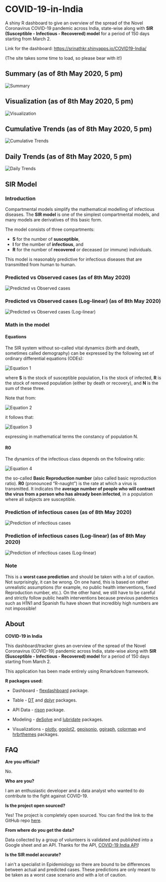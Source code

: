 # COVID-19-in-India

A shiny R dashboard to give an overview of the spread of the Novel Coronavirus COVID-19 pandemic across India, state-wise along with **SIR (Susceptible - Infectious - Recovered) model** for a period of 150 days starting from March 2. 

Link for the dashboard: https://srinathkr.shinyapps.io/COVID19-India/

(The site takes some time to load, so please bear with it!)

## Summary (as of 8th May 2020, 5 pm)

![Summary](/Screenshots/Summary.png)

## Visualization (as of 8th May 2020, 5 pm)

![Visualization](/Screenshots/Visualization.png)

## Cumulative Trends (as of 8th May 2020, 5 pm)

![Cumulative Trends](/Screenshots/CumulativeTrends.png)

## Daily Trends (as of 8th May 2020, 5 pm)

![Daily Trends](/Screenshots/DailyTrends.png)

## SIR Model

### Introduction

Compartmental models simplify the mathematical modelling of infectious diseases. The **SIR model** is one of the simplest compartmental models, and many models are derivatives of this basic form. 

The model consists of three compartments: 

- **S** for the number of **susceptible**, 
- **I** for the number of **infectious**, and 
- **R** for the number of **recovered** or deceased (or immune) individuals. 

This model is reasonably predictive for infectious diseases that are transmitted from human to human. 

### Predicted vs Observed cases (as of 8th May 2020)

![Predicted vs Observed cases](/Screenshots/SIRModel1.png)

### Predicted vs Observed cases (Log-linear) (as of 8th May 2020)

![Predicted vs Observed cases (Log-linear)](/Screenshots/SIRModel2.png)

### Math in the model

#### Equations

The SIR system without so-called vital dynamics (birth and death, sometimes called demography) can be expressed by the following set of ordinary differential equations (ODEs): 

![Equation 1](https://wikimedia.org/api/rest_v1/media/math/render/svg/29728a7d4bebe8197dca7d873d81b9dce954522e)

where **S** is the stock of susceptible population, **I** is the stock of infected, **R** is the stock of removed population (either by death or recovery), and **N** is the sum of these three.

Note that from:

![Equation 2](https://wikimedia.org/api/rest_v1/media/math/render/svg/8edc1234df2c16e511f3c417cfd1720c1086de05)

it follows that:

![Equation 3](https://wikimedia.org/api/rest_v1/media/math/render/svg/4ef2c489d7916e880a3bccc6f85ccae3fb2f79a3)

expressing in mathematical terms the constancy of population N.

#### R0

The dynamics of the infectious class depends on the following ratio:

![Equation 4](https://wikimedia.org/api/rest_v1/media/math/render/svg/4aae42f8253a395c52a798a9ad5a7e4adb6fceea)

the so-called **Basic Reproduction number** (also called basic reproduction ratio). **R0** (pronounced “R-naught”) is the rate at which a virus is transmitted. It indicates the **average number of people who will contract the virus from a person who has already been infected**, in a population where all subjects are susceptible. 

### Prediction of infectious cases (as of 8th May 2020)

![Prediction of infectious cases](/Screenshots/SIRModel3.png)

### Prediction of infectious cases (Log-linear) (as of 8th May 2020)

![Prediction of infectious cases (Log-linear)](/Screenshots/SIRModel4.png)

### Note

This is a **worst case prediction** and should be taken with a lot of caution. Not surprisingly, it can be wrong. On one hand, this is based on rather unrealistic assumptions (for example, no public health interventions, fixed Reproduction number, etc.). On the other hand, we still have to be careful and strictly follow public health interventions because previous pandemics such as H1N1 and Spanish flu have shown that incredibly high numbers are not impossible! 

## About

**COVID-19 in India** 

This dashboard/tracker gives an overview of the spread of the Novel Coronavirus (COVID-19) pandemic across India, state-wise along with **SIR (Susceptible - Infectious - Recovered) model** for a period of 150 days starting from March 2. 

This application has been made entirely using Rmarkdown framework.

**R packages used:**

* Dashboard - [flexdashboard](https://rmarkdown.rstudio.com/flexdashboard/) package.

* Table - [DT](https://rstudio.github.io/DT/) and [dplyr](https://dplyr.tidyverse.org/) packages.

* API Data - [rjson](https://www.rdocumentation.org/packages/rjson/versions/0.2.20) package.

* Modeling - [deSolve](http://desolve.r-forge.r-project.org/) and [lubridate](https://lubridate.tidyverse.org/) packages. 

* Visualizations - [plotly](https://plot.ly/r/), [ggplot2](https://ggplot2.tidyverse.org/), [geojsonio](https://ropensci.org/tutorials/geojsonio_tutorial/), [ggiraph](https://davidgohel.github.io/ggiraph/), [colormap](https://bhaskarvk.github.io/colormap/) and [hrbrthemes](https://hrbrmstr.github.io/hrbrthemes/) packages. 

## FAQ

**Are you official?**

No.

**Who are you?**

I am an enthusiastic developer and a data analyst who wanted to do contribute to the fight against COVID-19.

**Is the project open sourced?**

Yes! The project is completely open sourced. You can find the link to the GitHub repo [here](https://github.com/srinathkr07/COVID-19-in-India/).

**From where do you get the data?**

Data collected by a group of volunteers is validated and published into a Google sheet and an API. Thanks for the API, [COVID-19 India API](https://api.covid19india.org/)! 

**Is the SIR model accurate?**

I ain't a specialist in Epidemiology so there are bound to be differences between actual and predicted cases. These predictions are only meant to be taken as a worst case scenario and with a lot of caution. 
